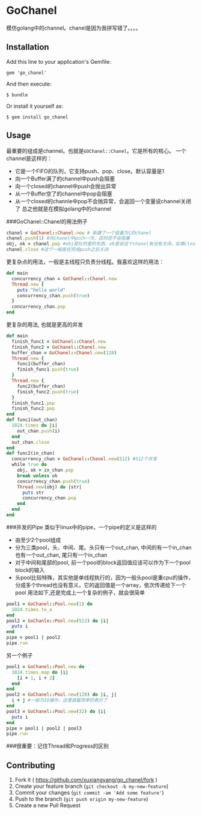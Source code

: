 # GoChanel
模仿golang中的channel。chanel是因为我拼写错了。。。。

## Installation

Add this line to your application's Gemfile:

    gem 'go_chanel'

And then execute:

    $ bundle

Or install it yourself as:

    $ gem install go_chanel

## Usage

最重要的组成是channel。也就是`GOChanel::Chanel`。它是所有的核心。
一个channel是这样的：
* 它是一个FIFO的队列，它支持push、pop、close。默认容量是1
* 向一个Buffer满了的channel中push会阻塞
* 向一个closed的channel中push会抛出异常
* 从一个Buffer空了的channel中pop会阻塞
* 从一个closed的channle中pop不会抛异常，会返回一个变量说channel关闭了
总之他就是在模拟golang中的channel

###GoChanel::Chanel的用法例子
```ruby
chanel = GoChanel::Chanel.new # 新建了一个容量为1的chanel
chanel.push(1) #向chanel中push一次，这时还不会阻塞
obj, ok = chanel.pop #obj是队列里的东西，ok是说这个chanel有没有关闭，如果close的话ok就会是false
chanel.close #这个一般是在完成push之后关闭
```

更复杂点的用法，一般是主线程只负责分线程。我喜欢这样的用法：
```ruby
def main
  concurrency_chan = GoChanel::Chanel.new
  Thread.new {
    puts "hello world"
    concurrency_chan.push(true)
  }
  concurrency_chan.pop
end
```

更复杂的用法, 也就是更高的并发

```ruby
def main
  finish_func1 = GoChanel::Chanel.new
  finish_func2 = GoChanel::Chanel.new
  buffer_chan = GoChanel::Chanel.new(128)
  Thread.new {
    func1(buffer_chan)
    finish_func1.push(true)
  }
  Thread.new {
    func2(buffer_chan)
    finish_func2.push(true)
  }
  finish_func1.pop
  finish_func2.pop
end
def func1(out_chan)
  1024.times do |i|
    out_chan.push(i)
  end
  out_chan.close
end
def func2(in_chan)
  concurrency_chan = GoChanel::Chanel.new(512) #512个并发
  while true do
    obj, ok = in_chan.pop
    break unless ok
    concurrency_chan.push(true)
    Thread.new(obj) do |str|
      puts str
      concurrency_chan.pop
    end
  end
end
```

###并发的Pipe
类似于linux中的pipe，一个pipe的定义是这样的
* 由至少2个pool组成
* 分为三类pool，头、中间、尾。头只有一个out_chan, 中间的有一个in_chan也有一个out_chan, 尾只有一个in_chan
* 对于中间和尾部的pool, 前一个pool的block返回值应该可以作为下一个pool block的输入
* 头pool比较特殊，其实他是单线程执行的，因为一般头pool是重cpu的操作，分成多个thread也没有意义，它的返回值是一个array，依次传递给下一个pool
用法如下,还是完成上一个复杂的例子，就会很简单

```ruby
pool1 = GoChanel::Pool.new(1) do
  1024.times.to_a
end
pool2 = GoChanle::Pool.new(512) do |i|
  puts i
end
pipe = pool1 | pool2
pipe.run
```

另一个例子

```ruby
pool1 = GoChanel::Pool.new do
  1024.times.map do |i|
    [i + 1, i + 2]
  end
end
pool2 = GoChanel::Pool.new(128) do |i, j|
  i + j #一般为IO操作，这里就最简单的表示了
end
pool3 = GoChanel::Pool.new(32) do |i|
  puts i
end
pipe = pool1 | pool2 | pool3
pipe.run
```

###很重要：记住Thread和Progress的区别
## Contributing

1. Fork it ( https://github.com/xuxiangyang/go_chanel/fork )
2. Create your feature branch (`git checkout -b my-new-feature`)
3. Commit your changes (`git commit -am 'Add some feature'`)
4. Push to the branch (`git push origin my-new-feature`)
5. Create a new Pull Request
